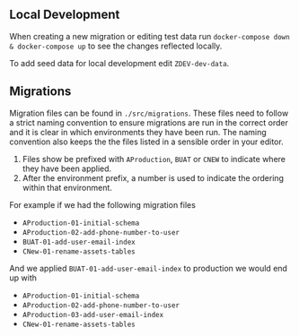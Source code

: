 ## Local Development

When creating a new migration or editing test data run `docker-compose down & docker-compose up` to see the changes reflected locally.

To add seed data for local development edit `ZDEV-dev-data`.

## Migrations

Migration files can be found in `./src/migrations`. These files need to follow a strict naming convention to ensure migrations are run in the correct order and it is clear in which environments they have been run. The naming convention also keeps the the files listed in a sensible order in your editor.

1. Files show be prefixed with `AProduction`, `BUAT` or `CNEW` to indicate where they have been applied.
2. After the environment prefix, a number is used to indicate the ordering within that environment.

For example if we had the following migration files

- `AProduction-01-initial-schema`
- `AProduction-02-add-phone-number-to-user`
- `BUAT-01-add-user-email-index`
- `CNew-01-rename-assets-tables`

And we applied `BUAT-01-add-user-email-index` to production we would end up with

- `AProduction-01-initial-schema`
- `AProduction-02-add-phone-number-to-user`
- `AProduction-03-add-user-email-index`
- `CNew-01-rename-assets-tables`
